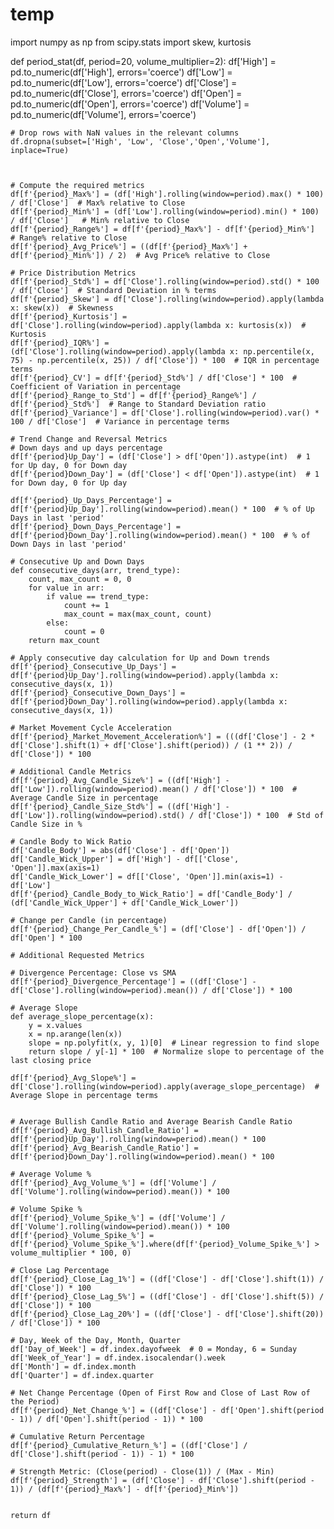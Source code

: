 # temp
import numpy as np
from scipy.stats import skew, kurtosis

def period_stat(df, period=20, volume_multiplier=2):
    df['High'] = pd.to_numeric(df['High'], errors='coerce')
    df['Low'] = pd.to_numeric(df['Low'], errors='coerce')
    df['Close'] = pd.to_numeric(df['Close'], errors='coerce')
    df['Open'] = pd.to_numeric(df['Open'], errors='coerce')
    df['Volume'] = pd.to_numeric(df['Volume'], errors='coerce')

    # Drop rows with NaN values in the relevant columns
    df.dropna(subset=['High', 'Low', 'Close','Open','Volume'], inplace=True)



    # Compute the required metrics
    df[f'{period}_Max%'] = (df['High'].rolling(window=period).max() * 100) / df['Close']  # Max% relative to Close
    df[f'{period}_Min%'] = (df['Low'].rolling(window=period).min() * 100) / df['Close']   # Min% relative to Close
    df[f'{period}_Range%'] = df[f'{period}_Max%'] - df[f'{period}_Min%']  # Range% relative to Close
    df[f'{period}_Avg_Price%'] = ((df[f'{period}_Max%'] + df[f'{period}_Min%']) / 2)  # Avg Price% relative to Close
    
    # Price Distribution Metrics
    df[f'{period}_Std%'] = df['Close'].rolling(window=period).std() * 100 / df['Close']  # Standard Deviation in % terms
    df[f'{period}_Skew'] = df['Close'].rolling(window=period).apply(lambda x: skew(x))  # Skewness
    df[f'{period}_Kurtosis'] = df['Close'].rolling(window=period).apply(lambda x: kurtosis(x))  # Kurtosis
    df[f'{period}_IQR%'] = (df['Close'].rolling(window=period).apply(lambda x: np.percentile(x, 75) - np.percentile(x, 25)) / df['Close']) * 100  # IQR in percentage terms
    df[f'{period}_CV'] = df[f'{period}_Std%'] / df['Close'] * 100  # Coefficient of Variation in percentage
    df[f'{period}_Range_to_Std'] = df[f'{period}_Range%'] / df[f'{period}_Std%']  # Range to Standard Deviation ratio
    df[f'{period}_Variance'] = df['Close'].rolling(window=period).var() * 100 / df['Close']  # Variance in percentage terms

    # Trend Change and Reversal Metrics
    # Down days and up days percentage
    df[f'{period}Up_Day'] = (df['Close'] > df['Open']).astype(int)  # 1 for Up day, 0 for Down day
    df[f'{period}Down_Day'] = (df['Close'] < df['Open']).astype(int)  # 1 for Down day, 0 for Up day

    df[f'{period}_Up_Days_Percentage'] = df[f'{period}Up_Day'].rolling(window=period).mean() * 100  # % of Up Days in last 'period'
    df[f'{period}_Down_Days_Percentage'] = df[f'{period}Down_Day'].rolling(window=period).mean() * 100  # % of Down Days in last 'period'

    # Consecutive Up and Down Days
    def consecutive_days(arr, trend_type):
        count, max_count = 0, 0
        for value in arr:
            if value == trend_type:
                count += 1
                max_count = max(max_count, count)
            else:
                count = 0
        return max_count
    
    # Apply consecutive day calculation for Up and Down trends
    df[f'{period}_Consecutive_Up_Days'] = df[f'{period}Up_Day'].rolling(window=period).apply(lambda x: consecutive_days(x, 1))
    df[f'{period}_Consecutive_Down_Days'] = df[f'{period}Down_Day'].rolling(window=period).apply(lambda x: consecutive_days(x, 1))

    # Market Movement Cycle Acceleration
    df[f'{period}_Market_Movement_Acceleration%'] = (((df['Close'] - 2 * df['Close'].shift(1) + df['Close'].shift(period)) / (1 ** 2)) / df['Close']) * 100

    # Additional Candle Metrics
    df[f'{period}_Avg_Candle_Size%'] = ((df['High'] - df['Low']).rolling(window=period).mean() / df['Close']) * 100  # Average Candle Size in percentage
    df[f'{period}_Candle_Size_Std%'] = ((df['High'] - df['Low']).rolling(window=period).std() / df['Close']) * 100  # Std of Candle Size in %

    # Candle Body to Wick Ratio
    df['Candle_Body'] = abs(df['Close'] - df['Open'])
    df['Candle_Wick_Upper'] = df['High'] - df[['Close', 'Open']].max(axis=1)
    df['Candle_Wick_Lower'] = df[['Close', 'Open']].min(axis=1) - df['Low']
    df[f'{period}_Candle_Body_to_Wick_Ratio'] = df['Candle_Body'] / (df['Candle_Wick_Upper'] + df['Candle_Wick_Lower'])

    # Change per Candle (in percentage)
    df[f'{period}_Change_Per_Candle_%'] = (df['Close'] - df['Open']) / df['Open'] * 100

    # Additional Requested Metrics

    # Divergence Percentage: Close vs SMA
    df[f'{period}_Divergence_Percentage'] = ((df['Close'] - df['Close'].rolling(window=period).mean()) / df['Close']) * 100

    # Average Slope
    def average_slope_percentage(x):
        y = x.values
        x = np.arange(len(x))
        slope = np.polyfit(x, y, 1)[0]  # Linear regression to find slope
        return slope / y[-1] * 100  # Normalize slope to percentage of the last closing price

    df[f'{period}_Avg_Slope%'] = df['Close'].rolling(window=period).apply(average_slope_percentage)  # Average Slope in percentage terms


    # Average Bullish Candle Ratio and Average Bearish Candle Ratio
    df[f'{period}_Avg_Bullish_Candle_Ratio'] = df[f'{period}Up_Day'].rolling(window=period).mean() * 100
    df[f'{period}_Avg_Bearish_Candle_Ratio'] = df[f'{period}Down_Day'].rolling(window=period).mean() * 100

    # Average Volume %
    df[f'{period}_Avg_Volume_%'] = (df['Volume'] / df['Volume'].rolling(window=period).mean()) * 100

    # Volume Spike %
    df[f'{period}_Volume_Spike_%'] = (df['Volume'] / df['Volume'].rolling(window=period).mean()) * 100
    df[f'{period}_Volume_Spike_%'] = df[f'{period}_Volume_Spike_%'].where(df[f'{period}_Volume_Spike_%'] > volume_multiplier * 100, 0)

    # Close Lag Percentage
    df[f'{period}_Close_Lag_1%'] = ((df['Close'] - df['Close'].shift(1)) / df['Close']) * 100
    df[f'{period}_Close_Lag_5%'] = ((df['Close'] - df['Close'].shift(5)) / df['Close']) * 100
    df[f'{period}_Close_Lag_20%'] = ((df['Close'] - df['Close'].shift(20)) / df['Close']) * 100

    # Day, Week of the Day, Month, Quarter
    df['Day_of_Week'] = df.index.dayofweek  # 0 = Monday, 6 = Sunday
    df['Week_of_Year'] = df.index.isocalendar().week
    df['Month'] = df.index.month
    df['Quarter'] = df.index.quarter

    # Net Change Percentage (Open of First Row and Close of Last Row of the Period)
    df[f'{period}_Net_Change_%'] = ((df['Close'] - df['Open'].shift(period - 1)) / df['Open'].shift(period - 1)) * 100

    # Cumulative Return Percentage
    df[f'{period}_Cumulative_Return_%'] = ((df['Close'] / df['Close'].shift(period - 1)) - 1) * 100

    # Strength Metric: (Close(period) - Close(1)) / (Max - Min)
    df[f'{period}_Strength'] = (df['Close'] - df['Close'].shift(period - 1)) / (df[f'{period}_Max%'] - df[f'{period}_Min%'])


    return df


